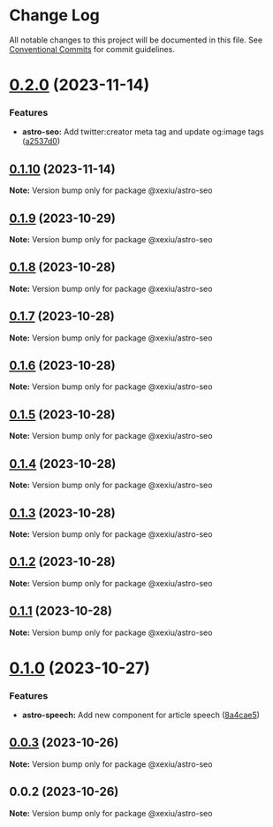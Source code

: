 # Change Log

All notable changes to this project will be documented in this file.
See [Conventional Commits](https://conventionalcommits.org) for commit guidelines.

# [0.2.0](https://github.com/xexiu/astro-components/compare/@xexiu/astro-seo@0.1.10...@xexiu/astro-seo@0.2.0) (2023-11-14)


### Features

* **astro-seo:** Add twitter:creator meta tag and update og:image tags ([a2537d0](https://github.com/xexiu/astro-components/commit/a2537d0afbd160acce830847e70ed92f1d86aeac))





## [0.1.10](https://github.com/xexiu/astro-components/compare/@xexiu/astro-seo@0.1.9...@xexiu/astro-seo@0.1.10) (2023-11-14)

**Note:** Version bump only for package @xexiu/astro-seo





## [0.1.9](https://github.com/xexiu/astro-components/compare/@xexiu/astro-seo@0.1.8...@xexiu/astro-seo@0.1.9) (2023-10-29)

**Note:** Version bump only for package @xexiu/astro-seo





## [0.1.8](https://github.com/xexiu/astro-components/compare/@xexiu/astro-seo@0.1.7...@xexiu/astro-seo@0.1.8) (2023-10-28)

**Note:** Version bump only for package @xexiu/astro-seo





## [0.1.7](https://github.com/xexiu/astro-components/compare/@xexiu/astro-seo@0.1.6...@xexiu/astro-seo@0.1.7) (2023-10-28)

**Note:** Version bump only for package @xexiu/astro-seo





## [0.1.6](https://github.com/xexiu/astro-components/compare/@xexiu/astro-seo@0.1.5...@xexiu/astro-seo@0.1.6) (2023-10-28)

**Note:** Version bump only for package @xexiu/astro-seo





## [0.1.5](https://github.com/xexiu/astro-components/compare/@xexiu/astro-seo@0.1.4...@xexiu/astro-seo@0.1.5) (2023-10-28)

**Note:** Version bump only for package @xexiu/astro-seo





## [0.1.4](https://github.com/xexiu/astro-components/compare/@xexiu/astro-seo@0.1.3...@xexiu/astro-seo@0.1.4) (2023-10-28)

**Note:** Version bump only for package @xexiu/astro-seo





## [0.1.3](https://github.com/xexiu/astro-components/compare/@xexiu/astro-seo@0.1.2...@xexiu/astro-seo@0.1.3) (2023-10-28)

**Note:** Version bump only for package @xexiu/astro-seo





## [0.1.2](https://github.com/xexiu/astro-components/compare/@xexiu/astro-seo@0.1.1...@xexiu/astro-seo@0.1.2) (2023-10-28)

**Note:** Version bump only for package @xexiu/astro-seo





## [0.1.1](https://github.com/xexiu/astro-components/compare/@xexiu/astro-seo@0.1.0...@xexiu/astro-seo@0.1.1) (2023-10-28)

**Note:** Version bump only for package @xexiu/astro-seo





# [0.1.0](https://github.com/xexiu/astro-components/compare/@xexiu/astro-seo@0.0.3...@xexiu/astro-seo@0.1.0) (2023-10-27)


### Features

* **astro-speech:** Add new component for article speech ([8a4cae5](https://github.com/xexiu/astro-components/commit/8a4cae588530d3ac88f5298f7a2265572d3ef92d))





## [0.0.3](https://github.com/xexiu/astro-components/compare/@xexiu/astro-seo@0.0.2...@xexiu/astro-seo@0.0.3) (2023-10-26)

**Note:** Version bump only for package @xexiu/astro-seo





## 0.0.2 (2023-10-26)

**Note:** Version bump only for package @xexiu/astro-seo
